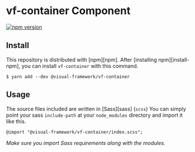# vf-container Component

[![npm version](https://badge.fury.io/js/%40visual-framework%2Fvf-container.svg)](https://badge.fury.io/js/%40visual-framework%2Fvf-container)

## Install

This repository is distributed with [npm][npm]. After [installing npm][install-npm], you can install `vf-container` with this command.

```
$ yarn add --dev @visual-framework/vf-container
```

## Usage

The source files included are written in [Sass][sass] (`scss`) You can simply point your sass `include-path` at your `node_modules` directory and import it like this.

```
@import "@visual-framework/vf-container/index.scss";
```

_Make sure you import Sass requirements along with the modules._
